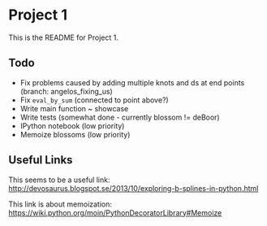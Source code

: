 Project 1
=========

This is the README for Project 1.


## Todo

* Fix problems caused by adding multiple knots and ds at end points (branch: angelos_fixing_us)
* Fix `eval_by_sum` (connected to point above?)
* Write main function ~ showcase
* Write tests (somewhat done - currently blossom != deBoor) 
* IPython notebook (low priority)
* Memoize blossoms (low priority)


## Useful Links

This seems to be a useful link:
http://devosaurus.blogspot.se/2013/10/exploring-b-splines-in-python.html

This link is about memoization:
https://wiki.python.org/moin/PythonDecoratorLibrary#Memoize
